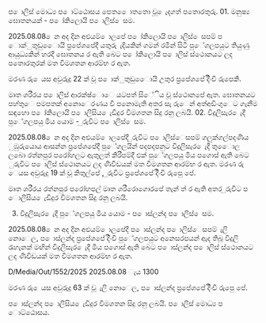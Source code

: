 ප ොලිස් මොධ්‍ය ප ොට්ඨොසය පෙත ෙොතතො වූ ෙැදගත් පතොරතුරු. 01. මනුෂ්‍ය ඝොතනයක් - ප ෝකිලොයි ප ොලිස් ෙසම.

2025.08.08 ෙන අද දින අළුයම් ොලපේ ප ෝකිලොයි ප ොලිස් ෙසපම් ප ොක්ුතුඩුෙොයි ප්‍රපේශපේදී යතුරු ැදියකින් ගමන් රමින් සිටි පුේගලපයුට තියුණු ආයුධ්‍යකින් හරදී ඝොතනය ර ඇති බෙට ප ෝකිලොයි ප ොලිස් ස්ථොනයට ලද පතොරතුරක් මත විමශතන ආරම්භ ර ඇත.

මරණ රු ෙයස අවුරුදු 22 ක් වූ ප ොක්ුතුඩුෙොයි උතුර ප්‍රපේශපේ දිිංචි රුපෙකි.

මෘත ශරීරය ප ොලිස් ආරක්ෂ්‍ොෙ යටපත් සිේිය වූ ස්ථොනපේ ඇත. ඝොතනයට පහ්තුෙ පමපතක් අනොෙරණය වී පනොමැති අතර සැ රුෙන් අත්අඩිංගුෙට ගැනීම සඳහො ප ෝකිලොයි ප ොලිසිය ෙැඩිදුර විමශතන සිදු රනු ලබයි. 02. විදුලිසැර ෙැදී පුේගලපයු මිය යොම - ුරුවිට ප ොලිස් ෙසම.

2025.08.08 ෙන අද දින අළුයම් ොලපේදී ුරුවිට ප ොලිස්ෙසපම් ගලුක්ගල්පදණිය ුඹුරුයොය ආසන්න ප්‍රපේශපේදී පුේගලයින් පදපදපනුට විදුලිසැර ෙැදී තුෙොල ලබො රත්නපුර පරෝහලට ඇතුලත් කිරීපම්දී එක් පුේගලපයු මිය පගොස් ඇති බෙට ුරුවිට ප ොලිස් ස්ථොනයට ලද ණිවිඩයක් මත විමශතන ආරම්භ ර ඇත. මරණ රු ෙයස අවුරුදු 19 ක් වූ කිතුල්පේ , ුරුවිට ප්‍රපේශපේ දිිංචි රුපෙු පේ.

මෘත ශරීරය රත්නපුර පරෝහපල් මෘත ශරීරොගොරපේ තැන් ත් ර ඇති අතර ුරුවිට ප ොලිසිය ෙැඩිදුර විමශතන සිදු රනු ලබයි.

03. විදුලිසැර ෙැදී පුේගලපයු මිය යොම - ප ොස්ලන්ද ප ොලිස් ෙසම.

2025.08.08 ෙන අද දින අළුයම් ොලපේදී ප ොස්ලන්ද ප ොලිස්ෙසපම් ැලි නොෙල, ප ොස්ලන්ද ප්‍රපේශපේ දිිංචි පුේගලපයුට අනෙසරපයන් ඇද තිබූ විදුලි රැහැනක් මඟින් විදුලිසැර ෙැදී මිය පගොස් ඇති බෙට ප ොස්ලන්ද ප ොලිස් ස්ථොනයට ලද ණිවිඩයක් මත විමශතන ආරම්භ ර ඇත.

D/Media/Out/1552/2025 2025.08.08 ැය 1300

මරණ රු ෙයස අවුරුදු 63 ක් වූ ැලි නොෙල, ප ොස්ලන්ද ප්‍රපේශපේ දිිංචි රුපෙු පේ.

ප ොස්ලන්ද ප ොලිසිය ෙැඩිදුර විමශතන සිදු රනු ලබයි. ප ොලිස් මොධ්‍ය ප ොට්ඨොසය.